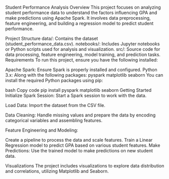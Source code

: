 Student Performance Analysis
Overview
This project focuses on analyzing student performance data to understand the factors influencing GPA and make predictions using Apache Spark. It involves data preprocessing, feature engineering, and building a regression model to predict student performance.

Project Structure
data/: Contains the dataset (student_performance_data.csv).
notebooks/: Includes Jupyter notebooks or Python scripts used for analysis and visualization.
src/: Source code for data processing, feature engineering, model training, and prediction tasks.
Requirements
To run this project, ensure you have the following installed:

Apache Spark: Ensure Spark is properly installed and configured.
Python 3.x: Along with the following packages:
pyspark
matplotlib
seaborn
You can install the required Python packages using pip:

bash
Copy code
pip install pyspark matplotlib seaborn
Getting Started
Initialize Spark Session: Start a Spark session to work with the data.

Load Data: Import the dataset from the CSV file.

Data Cleaning: Handle missing values and prepare the data by encoding categorical variables and assembling features.

Feature Engineering and Modeling:

Create a pipeline to process the data and scale features.
Train a Linear Regression model to predict GPA based on various student features.
Make Predictions: Use the trained model to make predictions on new student data.

Visualizations
The project includes visualizations to explore data distribution and correlations, utilizing Matplotlib and Seaborn.
